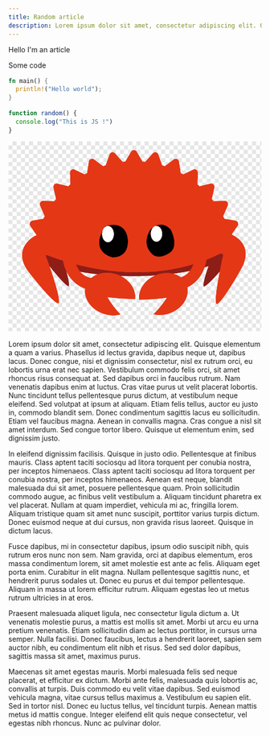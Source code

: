 ```yaml
---
title: Random article
description: Lorem ipsum dolor sit amet, consectetur adipiscing elit. Quisque elementum a quam a varius.
---
```


Hello I'm an article

Some code

```rust
fn main() {
  println!("Hello world");
}
```

```js
function random() {
  console.log("This is JS !")
}
```

![alt text](rust_logo.png)

Lorem ipsum dolor sit amet, consectetur adipiscing elit. Quisque elementum a quam a varius. Phasellus id lectus gravida, dapibus neque ut, dapibus lacus. Donec congue, nisi et dignissim consectetur, nisl ex rutrum orci, eu lobortis urna erat nec sapien. Vestibulum commodo felis orci, sit amet rhoncus risus consequat at. Sed dapibus orci in faucibus rutrum. Nam venenatis dapibus enim at luctus. Cras vitae purus ut velit placerat lobortis. Nunc tincidunt tellus pellentesque purus dictum, at vestibulum neque eleifend. Sed volutpat at ipsum at aliquam. Etiam felis tellus, auctor eu justo in, commodo blandit sem. Donec condimentum sagittis lacus eu sollicitudin. Etiam vel faucibus magna. Aenean in convallis magna. Cras congue a nisl sit amet interdum. Sed congue tortor libero. Quisque ut elementum enim, sed dignissim justo.

In eleifend dignissim facilisis. Quisque in justo odio. Pellentesque at finibus mauris. Class aptent taciti sociosqu ad litora torquent per conubia nostra, per inceptos himenaeos. Class aptent taciti sociosqu ad litora torquent per conubia nostra, per inceptos himenaeos. Aenean est neque, blandit malesuada dui sit amet, posuere pellentesque quam. Proin sollicitudin commodo augue, ac finibus velit vestibulum a. Aliquam tincidunt pharetra ex vel placerat. Nullam at quam imperdiet, vehicula mi ac, fringilla lorem. Aliquam tristique quam sit amet nunc suscipit, porttitor varius turpis dictum. Donec euismod neque at dui cursus, non gravida risus laoreet. Quisque in dictum lacus.

Fusce dapibus, mi in consectetur dapibus, ipsum odio suscipit nibh, quis rutrum eros nunc non sem. Nam gravida, orci at dapibus elementum, eros massa condimentum lorem, sit amet molestie est ante ac felis. Aliquam eget porta enim. Curabitur in elit magna. Nullam pellentesque sagittis nunc, et hendrerit purus sodales ut. Donec eu purus et dui tempor pellentesque. Aliquam in massa ut lorem efficitur rutrum. Aliquam egestas leo ut metus rutrum ultricies in at eros.

Praesent malesuada aliquet ligula, nec consectetur ligula dictum a. Ut venenatis molestie purus, a mattis est mollis sit amet. Morbi ut arcu eu urna pretium venenatis. Etiam sollicitudin diam ac lectus porttitor, in cursus urna semper. Nulla facilisi. Donec faucibus, lectus a hendrerit laoreet, sapien sem auctor nibh, eu condimentum elit nibh et risus. Sed sed dolor dapibus, sagittis massa sit amet, maximus purus.

Maecenas sit amet egestas mauris. Morbi malesuada felis sed neque placerat, et efficitur ex dictum. Morbi ante felis, malesuada quis lobortis ac, convallis at turpis. Duis commodo eu velit vitae dapibus. Sed euismod vehicula magna, vitae cursus tellus maximus a. Vestibulum eu sapien elit. Sed in tortor nisl. Donec eu luctus tellus, vel tincidunt turpis. Aenean mattis metus id mattis congue. Integer eleifend elit quis neque consectetur, vel egestas nibh rhoncus. Nunc ac pulvinar dolor.